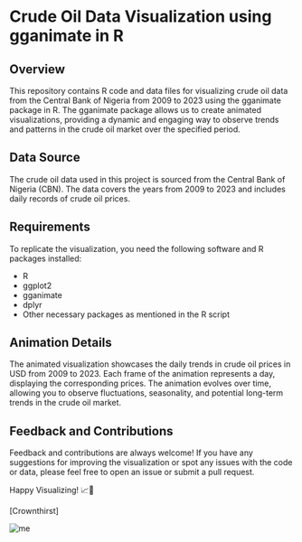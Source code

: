 
# Crude Oil Data Visualization using gganimate in R
## Overview
This repository contains R code and data files for visualizing crude oil data from the Central Bank of Nigeria from 2009 to 2023 using the gganimate package in R. The gganimate package allows us to create animated visualizations, providing a dynamic and engaging way to observe trends and patterns in the crude oil market over the specified period.

## Data Source
The crude oil data used in this project is sourced from the Central Bank of Nigeria (CBN). The data covers the years from 2009 to 2023 and includes daily records of crude oil prices.

## Requirements
To replicate the visualization, you need the following software and R packages installed:

* R 
* ggplot2
* gganimate
* dplyr 
* Other necessary packages as mentioned in the R script

## Animation Details

The animated visualization showcases the daily trends in crude oil prices in USD from 2009 to 2023. Each frame of the animation represents a day, displaying the corresponding prices. The animation evolves over time, allowing you to observe fluctuations, seasonality, and potential long-term trends in the crude oil market.


## Feedback and Contributions
Feedback and contributions are always welcome! If you have any suggestions for improving the visualization or spot any issues with the code or data, please feel free to open an issue or submit a pull request.

Happy Visualizing! 📈🎉

[Crownthirst]

![me](https://github.com/Crownthirst/crudeoil/blob/main/crude.R)
